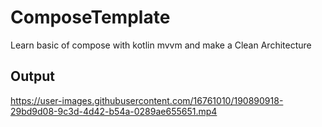 # ComposeTemplate
Learn basic of compose with kotlin mvvm and make a Clean Architecture

## Output 


https://user-images.githubusercontent.com/16761010/190890918-29bd9d08-9c3d-4d42-b54a-0289ae655651.mp4

